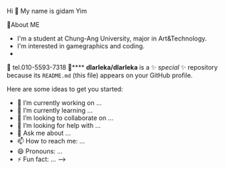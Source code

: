 Hi 👋 My name is gidam Yim

🤔About ME
- I'm a student at Chung-Ang University, major in Art&Technology.
- I'm interested in gamegraphics and coding.
- 
💬 tel.010-5593-7318
👯****
**dlarleka/dlarleka** is a ✨ _special_ ✨ repository because its `README.md` (this file) appears on your GitHub profile.

Here are some ideas to get you started:

- 🔭 I’m currently working on ...
- 🌱 I’m currently learning ...
- 👯 I’m looking to collaborate on ...
- 🤔 I’m looking for help with ...
- 💬 Ask me about ...
- 📫 How to reach me: ...
- 😄 Pronouns: ...
- ⚡ Fun fact: ...
-->
